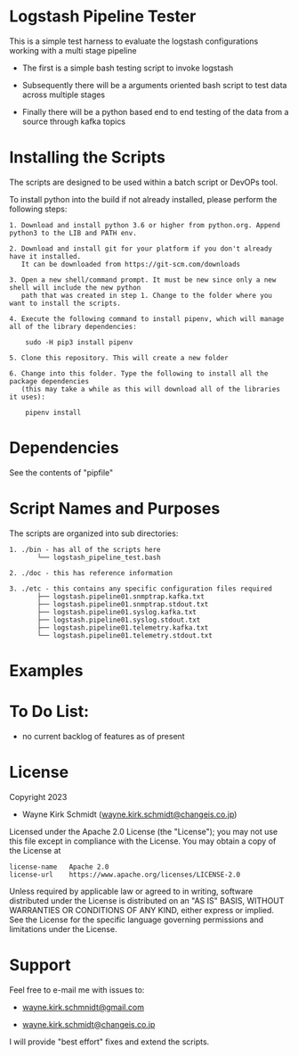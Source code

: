 Logstash Pipeline Tester
========================

This is a simple test harness to evaluate the logstash configurations working with a multi stage pipeline

*   The first is a simple bash testing script to invoke logstash 

*   Subsequently there will be a arguments oriented bash script to test data across multiple stages

*   Finally there will be a python based end to end testing of the data from a source through kafka topics

Installing the Scripts
=======================

The scripts are designed to be used within a batch script or DevOPs tool.

To install python into the build if not already installed, please perform the following steps:

    1. Download and install python 3.6 or higher from python.org. Append python3 to the LIB and PATH env.

    2. Download and install git for your platform if you don't already have it installed.
       It can be downloaded from https://git-scm.com/downloads
    
    3. Open a new shell/command prompt. It must be new since only a new shell will include the new python 
       path that was created in step 1. Change to the folder where you want to install the scripts.
    
    4. Execute the following command to install pipenv, which will manage all of the library dependencies:
    
        sudo -H pip3 install pipenv 
 
    5. Clone this repository. This will create a new folder
    
    6. Change into this folder. Type the following to install all the package dependencies 
       (this may take a while as this will download all of the libraries it uses):

        pipenv install
        
Dependencies
============

See the contents of "pipfile"

Script Names and Purposes
=========================

The scripts are organized into sub directories:

    1. ./bin - has all of the scripts here
           └── logstash_pipeline_test.bash

    2. ./doc - this has reference information

    3. ./etc - this contains any specific configuration files required
           ├── logstash.pipeline01.snmptrap.kafka.txt
           ├── logstash.pipeline01.snmptrap.stdout.txt
           ├── logstash.pipeline01.syslog.kafka.txt
           ├── logstash.pipeline01.syslog.stdout.txt
           ├── logstash.pipeline01.telemetry.kafka.txt
           └── logstash.pipeline01.telemetry.stdout.txt

Examples
========

To Do List:
===========

*    no current backlog of features as of present

License
=======

Copyright 2023 

* Wayne Kirk Schmidt (wayne.kirk.schmidt@changeis.co.jp)

Licensed under the Apache 2.0 License (the "License");
you may not use this file except in compliance with the License.
You may obtain a copy of the License at

    license-name   Apache 2.0 
    license-url    https://www.apache.org/licenses/LICENSE-2.0

Unless required by applicable law or agreed to in writing, software
distributed under the License is distributed on an "AS IS" BASIS,
WITHOUT WARRANTIES OR CONDITIONS OF ANY KIND, either express or implied.
See the License for the specific language governing permissions and
limitations under the License.

Support
=======

Feel free to e-mail me with issues to: 

+   wayne.kirk.schmnidt@gmail.com

*   wayne.kirk.schmidt@changeis.co.jp

I will provide "best effort" fixes and extend the scripts.
